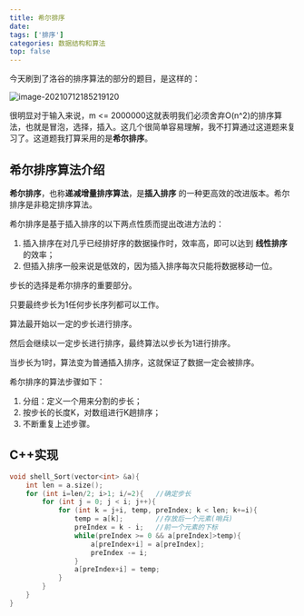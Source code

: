 ```yaml
---
title: 希尔排序
date: 
tags: ['排序']
categories: 数据结构和算法
top: false
---
```


今天刷到了洛谷的排序算法的部分的题目，是这样的：

![image-20210712185219120](https://cdn.jsdelivr.net/gh/Miller-em/IMAGS/img/20210712185226.png)

很明显对于输入来说，m <= 2000000这就表明我们必须舍弃O(n^2)的排序算法，也就是冒泡，选择，插入。这几个很简单容易理解，我不打算通过这道题来复习了。这道题我打算采用的是**希尔排序**。

 <!-- more -->

## 希尔排序算法介绍

**希尔排序**，也称**递减增量排序算法**，是**插入排序** 的一种更高效的改进版本。希尔排序是非稳定排序算法。

希尔排序是基于插入排序的以下两点性质而提出改进方法的：

1. 插入排序在对几乎已经排好序的数据操作时，效率高，即可以达到 **线性排序** 的效率；
2. 但插入排序一般来说是低效的，因为插入排序每次只能将数据移动一位。

步长的选择是希尔排序的重要部分。

只要最终步长为1任何步长序列都可以工作。

算法最开始以一定的步长进行排序。

然后会继续以一定步长进行排序，最终算法以步长为1进行排序。

当步长为1时，算法变为普通插入排序，这就保证了数据一定会被排序。

希尔排序的算法步骤如下：

1. 分组：定义一个用来分割的步长；
2. 按步长的长度K，对数组进行K趟排序；
3. 不断重复上述步骤。

## C++实现

```c++
void shell_Sort(vector<int> &a){
    int len = a.size();
    for (int i=len/2; i>1; i/=2){   //确定步长
        for (int j = 0; j < i; j++){
            for (int k = j+i, temp, preIndex; k < len; k+=i){
                temp = a[k];		//存放后一个元素(哨兵)
                preIndex = k - i;	//前一个元素的下标
                while(preIndex >= 0 && a[preIndex]>temp){
                    a[preIndex+i] = a[preIndex];
                    preIndex -= i;
                }
                a[preIndex+i] = temp;
            }
        }
    }
}
```

